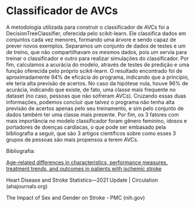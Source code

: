 # Classificador de AVCs

A metodologia utilizada para construir o classificador de AVCs foi a DecisionTreeClassifier, oferecida pelo scikit-learn. Ele classifica dados em conjuntos cada vez menores, formando uma árvore e sendo capaz de prever novos exemplos. Separamos um conjunto de dados de testes e um de treino, que não compartilhavam os mesmos dados, pois um servia para treinar o classificador e outro para realizar simulações do classificador. Por fim, calculamos a acurácia do modelo, através de testes de predição e uma função oferecida pelo próprio scikit-learn. O resultado encontrado foi de aproximadamente 94% de eficácia do programa, indicando que a princípio, ele teria alta previsão de acertos. No caso da hipótese nula, houve 96% de acurácia, indicando que existe, de fato, uma classe mais frequente no dataset (no caso, pessoas que não sofreram AVCs). Cruzando essas duas informações, podemos concluir que talvez o programa não tenha alta previsão de acertos apenas pelo seu treinamento, e sim pelo conjunto de dados também ter uma classe mais presente. Por fim, os 3 fatores com mais importância no modelo classificador foram gênero feminino, idosos e portadores de doenças cardíacas, o que pode ser embasado pela bibliografia a seguir, que são 3 artigos científicos sobre como esses 3 grupos de pessoas são mais propensos a terem AVCs. 

Bibliografia:

[Age-related differences in characteristics, performance measures, treatment trends, and outcomes in patients with ischemic stroke](https://pubmed.ncbi.nlm.nih.gov/20142445/)

Heart Disease and Stroke Statistics—2021 Update | Circulation (ahajournals.org)

The Impact of Sex and Gender on Stroke - PMC (nih.gov)
